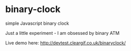 binary-clock
============

simple Javascript binary clock


Just a little experiment - I am obsessed by binary ATM

Live demo here: http://devtest.cleargif.co.uk/binaryclock/